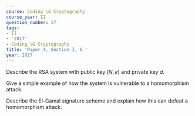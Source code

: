 ```yaml
---
course: Coding \& Cryptography
course_year: II
question_number: 37
tags:
- II
- '2017'
- Coding \& Cryptography
title: 'Paper 4, Section I, G '
year: 2017
---
```




Describe the RSA system with public key $(N, e)$ and private key $d$.

Give a simple example of how the system is vulnerable to a homomorphism attack.

Describe the El-Gamal signature scheme and explain how this can defeat a homomorphism attack.